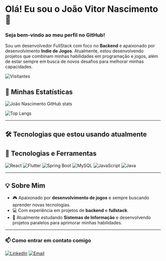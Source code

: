 # Olá! Eu sou o João Vitor Nascimento 👋

### Seja bem-vindo ao meu perfil no GitHub!

Sou um desenvolvedor FullStack com foco no **Backend** e apaixonado por desenvolvimento **Indie de Jogos**. Atualmente, estou desenvolvendo projetos que combinam minhas habilidades em programação e jogos, além de estar sempre em busca de novos desafios para melhorar minhas capacidades.

![Visitantes](https://komarev.com/ghpvc/?username=joaonascimentooo&style=flat-square)



## 🚀 Minhas Estatísticas

![João Nascimento GitHub stats](https://github-readme-stats.vercel.app/api?username=joaonascimentooo&show_icons=true&theme=github_dark)

![Top Langs](https://github-readme-stats.vercel.app/api/top-langs/?username=joaonascimentooo&layout=compact&theme=github_dark)

---
## 🛠️ Tecnologias que estou usando atualmente

## 🚀 Tecnologias e Ferramentas

![React](https://img.shields.io/badge/React-20232A?style=for-the-badge&logo=react&logoColor=61DAFB)
![Flutter](https://img.shields.io/badge/Flutter-02569B?style=for-the-badge&logo=flutter&logoColor=white)
![Spring Boot](https://img.shields.io/badge/Spring%20Boot-6DB33F?style=for-the-badge&logo=springboot&logoColor=white)
![MySQL](https://img.shields.io/badge/MySQL-4479A1?style=for-the-badge&logo=mysql&logoColor=white)
![JavaScript](https://img.shields.io/badge/JavaScript-F7DF1E?style=for-the-badge&logo=javascript&logoColor=black)
![Java](https://img.shields.io/badge/Java-ED8B00?style=for-the-badge&logo=openjdk&logoColor=white)


---
## 💡 Sobre Mim

- 🎮 Apaixonado por **desenvolvimento de jogos** e sempre buscando aprender novas tecnologias.
- 💻 Com experiência em projetos de **backend** e **fullstack**.
- 🎯 Atualmente estudando **Sistemas de Informação** e desenvolvendo projetos paralelos para aprimorar minhas habilidades.

---

### 📫 Como entrar em contato comigo

[![LinkedIn](https://img.shields.io/badge/LinkedIn-0077B5?style=for-the-badge&logo=linkedin&logoColor=white)](https://www.linkedin.com/in/joão-vitor-nascimento1/)
[![Email](https://img.shields.io/badge/Email-D14836?style=for-the-badge&logo=gmail&logoColor=white)](mailto:contato.joaonascimentob@gmail.com)
